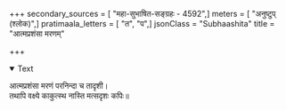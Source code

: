 +++
secondary_sources = [ "महा-सुभाषित-सङ्ग्रहः - 4592",]
meters = [ "अनुष्टुप् (श्लोक)",]
pratimaala_letters = [ "त", "प",]
jsonClass = "Subhaashita"
title = "आत्मप्रशंसा मरणम्"

+++

<details open><summary>Text</summary>

आत्मप्रशंसा मरणं परनिन्दा च तादृशी।  
तथापि वक्ष्ये काकुत्स्थ नास्ति मत्सदृशः कपिः॥
</details>
